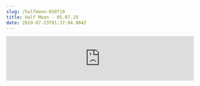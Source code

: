 ```yaml
---
slug: /halfmoon-050719
title: Half Moon - 05.07.19
date: 2019-07-23T01:37:04.904Z
---
```

<iframe width="100%" height="120" src="https://www.mixcloud.com/widget/iframe/?hide_cover=1&feed=%2FHalfMoonbk%2Fmoney-cat-572019%2F" frameborder="0" ></iframe>
